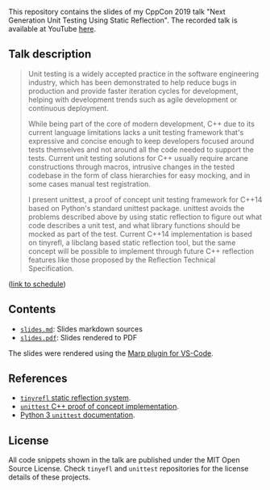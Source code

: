 This repository contains the slides of my CppCon 2019 talk "Next Generation
Unit Testing Using Static Reflection". The recorded talk is available at
YouTube [here](https://www.youtube.com/watch?v=8adO3fN1Igg).

## Talk description


> Unit testing is a widely accepted practice in the software engineering
> industry, which has been demonstrated to help reduce bugs in production and
> provide faster iteration cycles for development, helping with development
> trends such as agile development or continuous deployment.
>
> While being part of the core of modern development, C++ due to its current
> language limitations lacks a unit testing framework that's expressive and
> concise enough to keep developers focused around tests themselves and not
> around all the code needed to support the tests. Current unit testing
> solutions for C++ usually require arcane constructions through macros,
> intrusive changes in the tested codebase in the form of class hierarchies for
> easy mocking, and in some cases manual test registration.
>
> I present unittest, a proof of concept unit testing framework for C++14 based
> on Python's standard unittest package. unittest avoids the problems described
> above by using static reflection to figure out what code describes a unit
> test, and what library functions should be mocked as part of the test.
> Current C++14 implementation is based on tinyrefl, a libclang based static
> reflection tool, but the same concept will be possible to implement through
> future C++ reflection features like those proposed by the Reflection
> Technical Specification.

([link to schedule](https://cppcon2019.sched.com/event/SfsM?iframe=no))

## Contents

 - [`slides.md`](https://github.com/Manu343726/cppcon2019/blob/master/slides.md): Slides markdown sources 
 - [`slides.pdf`](https://github.com/Manu343726/cppcon2019/blob/master/slides.pdf): Slides rendered to PDF

The slides were rendered using the [Marp plugin for
VS-Code](https://github.com/marp-team/marp-vscode).

## References

 - [`tinyrefl` static reflection system](https://github.com/Manu343726/tinyrefl).
 - [`unittest` C++ proof of concept implementation](https://github.com/Manu343726/unittest).
 - [Python 3 `unittest` documentation](https://docs.python.org/3/library/unittest.html).

## License

All code snippets shown in the talk are published under the MIT Open Source
License. Check `tinyefl` and `unittest` repositories for the license details of
these projects.
